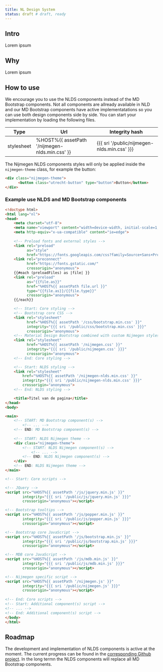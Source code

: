 ```yaml
---
title: NL Design System
status: draft # draft, ready
---
```


## Intro
Lorem ipsum

## Why
Lorem ipsum

## How to use
We encourage you to use the NLDS components instead of the MD Bootstrap components. Not all components are allready available in NLD and our MD Bootstrap components have active implementatations so you can use both design components side by side. You can start your implementation by loading the following files.

| Type       | Url                                            | Integrity hash                              |
| ---------- | ---------------------------------------------- | ------------------------------------------- |
| stylesheet     | %HOST%{{ assetPath '/nijmegen-nlds.min.css' }}           | {{{ sri '/public/nijmegen-nlds.min.css' }}}           |

The Nijmegen NLDS components styles will only be applied inside the `nijmegen-theme` class, for example the button:
```html
<div class="nijmegen-theme">
      <button class="utrecht-button" type="button">Button</button>
</div>
```

### Example use NLDS and MD Bootstrap components
```html
<!doctype html>
<html lang="nl">
<head>
    <meta charset="utf-8">
    <meta name="viewport" content="width=device-width, initial-scale=1, shrink-to-fit=no">
    <meta http-equiv="x-ua-compatible" content="ie=edge">
    
    <!-- Preload fonts and external styles -->
    <link rel="preload" 
          as="style"
          href="https://fonts.googleapis.com/css?family=Source+Sans+Pro:400,400i,600,700&display=swap">
    <link rel="preconnect" 
          href="https://fonts.gstatic.com/" 
          crossorigin="anonymous">
    {{#each (preloadFiles) as |file| }}
    <link rel="preload" 
          as="{{file.as}}" 
          href="%HOST%{{ assetPath file.url }}" 
          type="{{file.as}}/{{file.type}}"
          crossorigin="anonymous">
    {{/each}}

    <!-- Start: Core styling -->
    <!-- Bootstrap core CSS -->
    <link rel="stylesheet" 
          href="%HOST%{{ assetPath '/css/bootstrap.min.css' }}"
          integrity="{{{ sri '/public/css/bootstrap.min.css' }}}"
          crossorigin="anonymous">
    <!-- Material Design Bootstrap combined with custom Nijmegen styles -->
    <link rel="stylesheet" 
          href="%HOST%{{ assetPath '/nijmegen.css' }}"
          integrity="{{{ sri '/public/nijmegen.css' }}}"
          crossorigin="anonymous">
    <!-- End: Core styling -->

    <!-- Start: NLDS styling -->
    <link rel="stylesheet" 
        href="%HOST%{{ assetPath '/nijmegen-nlds.min.css' }}"
        integrity="{{{ sri '/public/nijmegen-nlds.min.css' }}}"
        crossorigin="anonymous">
    <!-- End: NLDS styling -->

    <title>Titel van de pagina</title>
</head>
<body>

<main>
    <!-- START: MD Bootstrap component(s) -->
        <!-- ... -->
    <!-- END: MD Bootstrap component(s) -->
    
    <!-- START: NLDS Nijmegen theme -->
    <div class="nijmegen-theme">
        <!-- START: NLDS Nijmegen component(s) -->
            <!-- ... -->
        <!-- END: NLDS Nijmegen component(s) -->
    </div>
    <!-- END: NLDS Nijmegen theme -->
</main>

<!-- Start: Core scripts -->

<!-- JQuery -->
<script src="%HOST%{{ assetPath '/js/jquery.min.js' }}"
        integrity="{{{ sri '/public/js/jquery.min.js' }}}"
        crossorigin="anonymous"></script>

<!-- Bootstrap tooltips -->
<script src="%HOST%{{ assetPath '/js/popper.min.js' }}"
        integrity="{{{ sri '/public/js/popper.min.js' }}}"
        crossorigin="anonymous"></script>

<!-- Bootstrap core JavaScript -->
<script src="%HOST%{{ assetPath '/js/bootstrap.min.js' }}"
        integrity="{{{ sri '/public/js/bootstrap.min.js' }}}"
        crossorigin="anonymous"></script>

<!-- MDB core JavaScript -->
<script src="%HOST%{{ assetPath '/js/mdb.min.js' }}"
        integrity="{{{ sri '/public/js/mdb.min.js' }}}"
        crossorigin="anonymous"></script>

<!-- Nijmegen specific script -->
<script src="%HOST%{{ assetPath '/nijmegen.js' }}"
        integrity="{{{ sri '/public/nijmegen.js' }}}"
        crossorigin="anonymous"></script>
        
<!-- End: Core scripts -->
<!-- Start: Additional component(s) script -->
<!-- ... -->
<!-- End: Additional component(s) script -->
</body>
</html>
```

## Roadmap
The development and implementation of NLDS components is active at the moment. The current progress can be found in the [corresponding Github project](https://github.com/orgs/GemeenteNijmegen/projects/10). In the long termn the NLDS components will replace all MD Bootstrap components.

<script>
    var docElement = document.querySelector('.Document');
    docElement.innerHTML = docElement.innerHTML.replace(/%HOST%/g, window.location.origin);
</script>